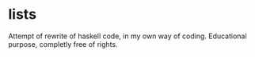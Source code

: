 lists
=====

Attempt of rewrite of haskell code, in my own way of coding. Educational purpose, completly free of rights.
